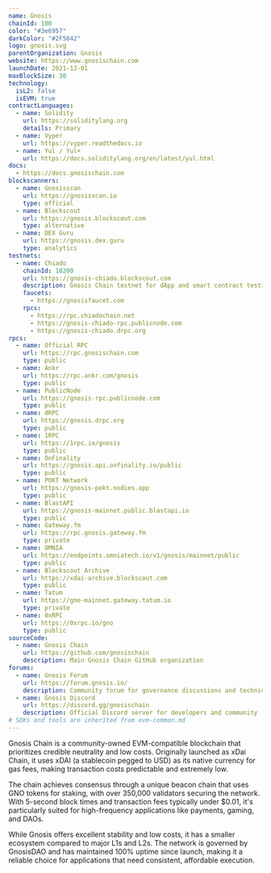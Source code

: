 ```yaml
---
name: Gnosis
chainId: 100
color: "#3e6957"
darkColor: "#2F5042"
logo: gnosis.svg
parentOrganization: Gnosis
website: https://www.gnosischain.com
launchDate: 2021-12-01
maxBlockSize: 30
technology:
  isL2: false
  isEVM: true
contractLanguages:
  - name: Solidity
    url: https://soliditylang.org
    details: Primary
  - name: Vyper
    url: https://vyper.readthedocs.io
  - name: Yul / Yul+
    url: https://docs.soliditylang.org/en/latest/yul.html
docs:
  - https://docs.gnosischain.com
blockscanners:
  - name: Gnosisscan
    url: https://gnosisscan.io
    type: official
  - name: Blockscout
    url: https://gnosis.blockscout.com
    type: alternative
  - name: DEX Guru
    url: https://gnosis.dex.guru
    type: analytics
testnets:
  - name: Chiado
    chainId: 10200
    url: https://gnosis-chiado.blockscout.com
    description: Gnosis Chain testnet for dApp and smart contract testing with fast confirmations.
    faucets:
      - https://gnosisfaucet.com
    rpcs:
      - https://rpc.chiadochain.net
      - https://gnosis-chiado-rpc.publicnode.com
      - https://gnosis-chiado.drpc.org
rpcs:
  - name: Official RPC
    url: https://rpc.gnosischain.com
    type: public
  - name: Ankr
    url: https://rpc.ankr.com/gnosis
    type: public
  - name: PublicNode
    url: https://gnosis-rpc.publicnode.com
    type: public
  - name: dRPC
    url: https://gnosis.drpc.org
    type: public
  - name: 1RPC
    url: https://1rpc.io/gnosis
    type: public
  - name: OnFinality
    url: https://gnosis.api.onfinality.io/public
    type: public
  - name: POKT Network
    url: https://gnosis-pokt.nodies.app
    type: public
  - name: BlastAPI
    url: https://gnosis-mainnet.public.blastapi.io
    type: public
  - name: Gateway.fm
    url: https://rpc.gnosis.gateway.fm
    type: private
  - name: OMNIA
    url: https://endpoints.omniatech.io/v1/gnosis/mainnet/public
    type: public
  - name: Blockscout Archive
    url: https://xdai-archive.blockscout.com
    type: public
  - name: Tatum
    url: https://gno-mainnet.gateway.tatum.io
    type: private
  - name: 0xRPC
    url: https://0xrpc.io/gno
    type: public
sourceCode:
  - name: Gnosis Chain
    url: https://github.com/gnosischain
    description: Main Gnosis Chain GitHub organization
forums:
  - name: Gnosis Forum
    url: https://forum.gnosis.io/
    description: Community forum for governance discussions and technical topics
  - name: Gnosis Discord
    url: https://discord.gg/gnosischain
    description: Official Discord server for developers and community
# SDKs and tools are inherited from evm-common.md
---
```


Gnosis Chain is a community-owned EVM-compatible blockchain that prioritizes credible neutrality and low costs. Originally launched as xDai Chain, it uses xDAI (a stablecoin pegged to USD) as its native currency for gas fees, making transaction costs predictable and extremely low.

The chain achieves consensus through a unique beacon chain that uses GNO tokens for staking, with over 350,000 validators securing the network. With 5-second block times and transaction fees typically under $0.01, it's particularly suited for high-frequency applications like payments, gaming, and DAOs.

While Gnosis offers excellent stability and low costs, it has a smaller ecosystem compared to major L1s and L2s. The network is governed by GnosisDAO and has maintained 100% uptime since launch, making it a reliable choice for applications that need consistent, affordable execution.